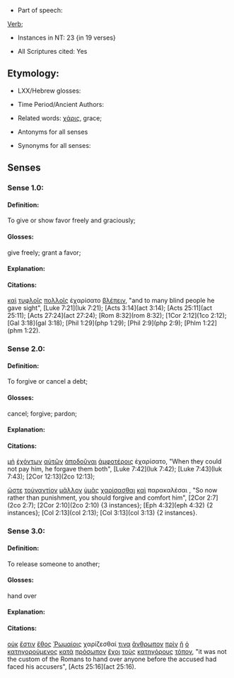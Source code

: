 * Part of speech: 

[Verb](http://ugg.readthedocs.io/en/latest/verb.html); 

* Instances in NT: 23 {in 19 verses}

* All Scriptures cited: Yes

## Etymology: 


* LXX/Hebrew glosses: 

* Time Period/Ancient Authors: 

* Related words: [χάρις](../G54850/01.md), grace;

* Antonyms for all senses

* Synonyms for all senses: 

## Senses 

### Sense 1.0: 

#### Definition: 

To give or show favor freely and graciously;

#### Glosses: 

give freely; grant a favor;

#### Explanation: 

#### Citations: 

[καὶ](../G25320/01.md) [τυφλοῖς](../G51850/01.md) [πολλοῖς](../G41830/01.md) ἐχαρίσατο [βλέπειν](../G09910/01.md), "and to many blind people he gave sight", [Luke 7:21](luk 7:21); [Acts 3:14](act 3:14); [Acts 25:11](act 25:11); [Acts 27:24](act 27:24); [Rom 8:32](rom 8:32); [1Cor 2:12](1co 2:12); [Gal 3:18](gal 3:18); [Phil 1:29](php 1:29); [Phil 2:9](php 2:9); [Phlm 1:22](phm 1:22).  

### Sense 2.0: 

#### Definition: 

To forgive or cancel a debt;

#### Glosses: 

cancel; forgive; pardon;

#### Explanation: 

#### Citations: 

[μὴ](../G33610/01.md) [ἐχόντων](../G21920/01.md) [αὐτῶν](../G08460/01.md) [ἀποδοῦναι](../G05910/01.md) [ἀμφοτέροις](../G02970/01.md) ἐχαρίσατο, "When they could not pay him, he forgave them both", [Luke 7:42](luk 7:42); [Luke 7:43](luk 7:43); [2Cor 12:13](2co 12:13);  


[ὥστε](../G56200/01.md) [τοὐναντίον](../G51210/01.md) [μᾶλλον](../G31230/01.md) [ὑμᾶς](../G47710/01.md) [χαρίσασθαι](../G54830/01.md) [καὶ](../G25320/01.md) παρακαλέσαι , "So now rather than punishment, you should forgive and comfort him", [2Cor 2:7](2co 2:7); [2Cor 2:10](2co 2:10) {3 instances}; [Eph 4:32](eph 4:32) {2 instances}; [Col 2:13](col 2:13); [Col 3:13](col 3:13) {2 instances}.  

### Sense 3.0: 

#### Definition: 

To release someone to another;

#### Glosses: 

hand over

#### Explanation: 

#### Citations: 

[οὐκ](../G37560/01.md) [ἔστιν](../G99999/01.md) [ἔθος](../G14850/01.md) [Ῥωμαίοις](../G45140/01.md) χαρίζεσθαί [τινα](../G51000/01.md) [ἄνθρωπον](../G04440/01.md) [πρὶν](../G42500/01.md) [ἢ](../G22280/01.md) [ὁ](../G35880/01.md) [κατηγορούμενος](../G27230/01.md) [κατὰ](../G25960/01.md) [πρόσωπον](../G43830/01.md) [ἔχοι](../G21920/01.md) [τοὺς](../G35880/01.md) [κατηγόρους](../G27250/01.md) [τόπον](../G51170/01.md), "it was not the custom of the Romans to hand over anyone before the accused had faced his accusers", [Acts 25:16](act 25:16).  
